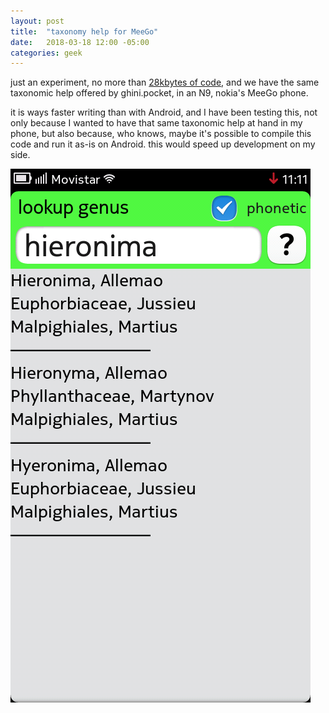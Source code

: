 ```yaml
---
layout: post
title:  "taxonomy help for MeeGo"
date:   2018-03-18 12:00 -05:00
categories: geek
---
```


just an experiment, no more than [28kbytes of
code](https://github.com/mfrasca/taxonomic-help/), and we have the same
taxonomic help offered by ghini.pocket, in an N9, nokia's MeeGo phone.

it is ways faster writing than with Android, and I have been testing this,
not only because I wanted to have that same taxonomic help at hand in my
phone, but also because, who knows, maybe it's possible to compile this code
and run it as-is on Android.  this would speed up development on my side.

![taxonomy-help](/images/2018-03-18_11-11-48.png)
